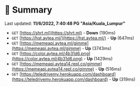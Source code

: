 # 📖 Summary
Last updated: **11/6/2022, 7:40:48 PG "Asia/Kuala_Lumpur"**

- `GET` [https://shrt.ml](https://shrt.ml) - **Down** (190ms)
- `GET` [https://hst.aytea.ml/](https://hst.aytea.ml/) - **Up** (647ms)
- `GET` [https://memeapi.aytea.ml/gimme](https://memeapi.aytea.ml/gimme) - **Up** (3743ms)
- `GET` [https://color.aytea.ml/4b31d6.png](https://color.aytea.ml/4b31d6.png) - **Up** (1429ms)
- `GET` [https://memeapi.aytea14.repl.co/gimme](https://memeapi.aytea14.repl.co/gimme) - **Up** (516ms)
- `GET` [https://teledrivemy.herokuapp.com/dashboard](https://teledrivemy.herokuapp.com/dashboard) - **Up** (319ms)
